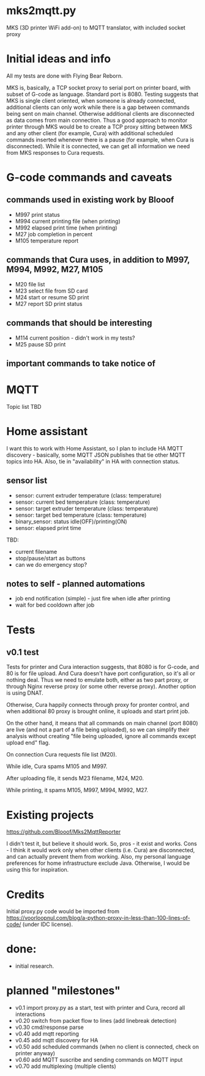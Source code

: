 # mks2mqtt.py
MKS (3D printer WiFi add-on) to MQTT translator, with included socket proxy

# Initial ideas and info
All my tests are done with Flying Bear Reborn. 

MKS is, basically, a TCP socket proxy to serial port on printer board, with subset of G-code as language. Standard port is 8080.
Testing suggests that MKS is single client oriented, when someone is already connected, additional clients can only work 
while there is a gap between commands being sent on main channel. Otherwise additional clients are disconnected as data comes from main connection.
Thus a good approach to monitor printer through MKS would be to create a TCP proxy sitting between MKS and any other client (for example, Cura) with 
additional scheduled commands inserted whenever there is a pause (for example, when Cura is disconnected). While it is connected, we can get all information
we need from MKS responses to Cura requests.

# G-code commands and caveats
## commands used in existing work by Blooof
- M997 print status 
- M994 current printing file (when printing)
- M992 elapsed print time (when printing)
- M27 job completion in percent
- M105 temperature report
## commands that Cura uses, in addition to M997, M994, M992, M27, M105
- M20 file list
- M23 select file from SD card
- M24 start or resume SD print
- M27 report SD print status

## commands that should be interesting
- M114 current position - didn't work in my tests?
- M25 pause SD print

## important commands to take notice of

# MQTT
Topic list TBD

# Home assistant
I want this to work with Home Assistant, so I plan to include HA MQTT discovery - basically, some MQTT JSON publishes that tie other MQTT topics into HA.
Also, tie in "availability" in HA with connection status.

## sensor list
- sensor: current extruder temperature (class: temperature)
- sensor: current bed temperature (class: temperature)
- sensor: target extruder temperature (class: temperature)
- sensor: target bed temperature (class: temperature)
- binary_sensor: status idle(OFF)/printing(ON)
- sensor: elapsed print time

TBD:
- current filename
- stop/pause/start as buttons
- can we do emergency stop?

## notes to self - planned automations
- job end notification (simple) - just fire when idle after printing
- wait for bed cooldown after job

# Tests
## v0.1 test
Tests for printer and Cura interaction suggests, that 8080 is for G-code, and 80 is for file upload. And Cura doesn't have port configuration, so it's all or nothing deal.
Thus we need to emulate both, either as two part proxy, or through Nginx reverse proxy (or some other reverse proxy). Another option is using DNAT.

Otherwise, Cura happily connects through proxy for pronter control, and when additional 80 proxy is brought online, it uploads and start print job.

On the other hand, it means that all commands on main channel (port 8080) are live (and not a part of a file being uploaded), so we can simplify their analysis without creating 
"file being uploaded, ignore all commands except upload end" flag.

On connection Cura requests file list (M20).

While idle, Cura spams M105 and M997.

After uploading file, it sends M23 filename, M24, M20.

While printing, it spams M105, M997, M994, M992, M27.

# Existing projects
https://github.com/Blooof/Mks2MqttReporter 

I didn't test it, but believe it should work. So, pros - it exist and works. Cons - I think it would work only when other clients (i.e. Cura) are disconnected, 
and can actually prevent them from working. Also, my personal language preferences for home infrastructure exclude Java. Otherwise, I would be using this for inspiration.

# Credits
Initial proxy.py code would be imported from https://voorloopnul.com/blog/a-python-proxy-in-less-than-100-lines-of-code/ (under IDC license).

# done:
- initial research.

# planned "milestones"
- v0.1 import proxy.py as a start, test with printer and Cura, record all interactions
- v0.20 switch from packet flow to lines (add linebreak detection)
- v0.30 cmd/response parse 
- v0.40 add mqtt reporting
- v0.45 add mqtt discovery for HA
- v0.50 add scheduled commands (when no client is connected, check on printer anyway)
- v0.60 add MQTT suscribe and sending commands on MQTT input
- v0.70 add multiplexing (multiple clients)
